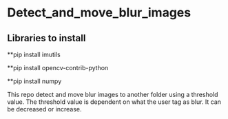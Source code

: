 # Detect_and_move_blur_images

## Libraries to install

**pip install imutils

**pip install opencv-contrib-python

**pip install numpy

This repo detect and move blur images to another folder using a threshold value. The threshold value is dependent on what the user tag as blur. It can be decreased or increase. 

